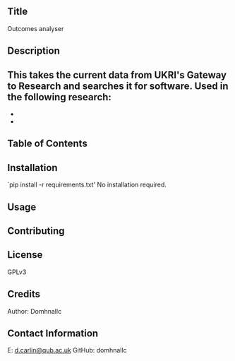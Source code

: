 ## Title
Outcomes analyser
## Description
This takes the current data from UKRI's Gateway to Research and searches it for software.  Used in the following research:
-
-
-

## Table of Contents

## Installation
`pip install -r requirements.txt'
No installation required.
## Usage

## Contributing

## License
GPLv3
## Credits
Author: Domhnallc
## Contact Information
E: d.carlin@qub.ac.uk
GitHub: domhnallc